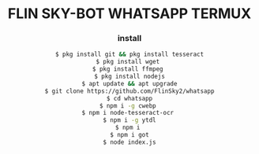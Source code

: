<div align="center">

# FLIN SKY-BOT WHATSAPP TERMUX

### install

```sh
$ pkg install git && pkg install tesseract
$ pkg install wget 
$ pkg install ffmpeg 
$ pkg install nodejs
$ apt update && apt upgrade
$ git clone https://github.com/FlinSky2/whatsapp
$ cd whatsapp
$ npm i -g cwebp 
$ npm i node-tesseract-ocr 
$ npm i -g ytdl
$ npm i 
$ npm i got
$ node index.js
```

